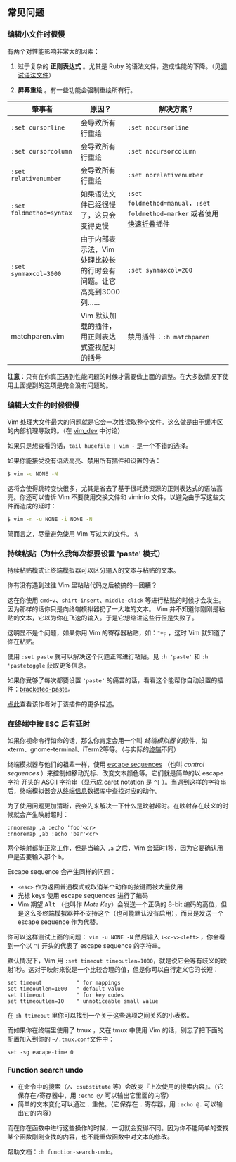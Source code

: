 ## 常见问题

### 编辑小文件时很慢

有两个对性能影响非常大的因素：

1. 过于复杂的 **正则表达式** 。尤其是 Ruby 的语法文件，造成性能的下降。（见[调试语法文件](#debugging-syntax-files)）

2. **屏幕重绘** 。有一些功能会强制重绘所有行。

| 肇事者 | 原因？ | 解决方案？|
|--------|--------|-----------|
| `:set cursorline` | 会导致所有行重绘 |  `:set nocursorline` |
| `:set cursorcolumn` | 会导致所有行重绘 | `:set nocursorcolumn` |
| `:set relativenumber` | 会导致所有行重绘 | `:set norelativenumber` |
| `:set foldmethod=syntax` | 如果语法文件已经很慢了，这只会变得更慢 | `:set foldmethod=manual`，`:set foldmethod=marker` 或者使用[快速折叠](https://github.com/Konfekt/FastFold)插件 |
| `:set synmaxcol=3000` | 由于内部表示法，Vim 处理比较长的行时会有问题。让它高亮到3000列…… | `:set synmaxcol=200` |
| matchparen.vim | Vim 默认加载的插件，用正则表达式查找配对的括号 | 禁用插件：`:h matchparen` |


**注意**：只有在你真正遇到性能问题的时候才需要做上面的调整。在大多数情况下使用上面提到的选项是完全没有问题的。


### 编辑大文件的时候很慢

Vim 处理大文件最大的问题就是它会一次性读取整个文件。这么做是由于缓冲区的内部机理导致的。（在 [vim_dev](https://groups.google.com/forum/#!topic/vim_dev/oY3i8rqYGD4/discussion) 中讨论）

如果只是想查看的话，`tail hugefile | vim -` 是一个不错的选择。

如果你能接受没有语法高亮、禁用所有插件和设置的话：

```sh
$ vim -u NONE -N
```

这将会使得跳转变快很多，尤其是省去了基于很耗费资源的正则表达式的语法高亮。你还可以告诉 Vim 不要使用交换文件和 viminfo 文件，以避免由于写这些文件而造成的延时：

```sh
$ vim -n -u NONE -i NONE -N
```

简而言之，尽量避免使用 Vim 写过大的文件。 :\



### 持续粘贴（为什么我每次都要设置 'paste' 模式）

持续粘贴模式让终端模拟器可以区分输入的文本与粘贴的文本。

你有没有遇到过往 Vim 里粘贴代码之后被搞的一团糟？

这在你使用 `cmd+v`、`shirt-insert`、`middle-click` 等进行粘贴的时候才会发生。因为那样的话你只是向终端模拟器扔了一大堆的文本。 Vim 并不知道你刚刚是粘贴的文本，它以为你在飞速的输入。于是它想缩进这些行但是失败了。

这明显不是个问题，如果你用 Vim 的寄存器粘贴，如：`"+p` ，这时 Vim 就知道了你在粘贴。

使用 `:set paste` 就可以解决这个问题正常进行粘贴。见 `:h 'paste'` 和 `:h 'pastetoggle` 获取更多信息。

如果你受够了每次都要设置 `'paste'` 的痛苦的话，看看这个能帮你自动设置的插件：[bracketed-paste](https://github.com/ConradIrwin/vim-bracketed-paste)。

[点此](http://cirw.in/blog/bracketed-paste)查看该作者对于该插件的更多描述。


### 在终端中按 ESC 后有延时

如果你视命令行如命的话，那么你肯定会用一个叫 _终端模拟器_ 的软件，如 xterm、gnome-terminal、iTerm2等等。（与实际的[终端](https://en.wikipedia.org/wiki/Computer_terminal)不同）

终端模拟器与他们的祖辈一样，使用 [escape sequences](https://en.wikipedia.org/wiki/Escape_sequence) （也叫 _control sequences_ ）来控制如移动光标、改变文本颜色等。它们就是简单的以 escape 字符 开头的 ASCII 字符串（显示成 caret notation 是 `^[` ）。当遇到这样的字符串后，终端模拟器会从[终端信息](https://en.wikipedia.org/wiki/Terminfo)数据库中查找对应的动作。

为了使用问题更加清晰，我会先来解决一下什么是映射超时。在映射存在歧义的时候就会产生映射超时：

```vim
:nnoremap ,a :echo 'foo'<cr>
:nnoremap ,ab :echo 'bar'<cr>
```

两个映射都能正常工作，但是当输入 `,a` 之后，Vim 会延时1秒，因为它要确认用户是否要输入那个 `b`。

Escape sequence 会产生同样的问题：

* `<esc>` 作为返回普通模式或取消某个动作的按键而被大量使用
* 光标 keys 使用 escape sequences 进行了编码
* Vim 期望 <kbd>Alt</kbd> （也叫作 _Mate Key_）会发送一个正确的 8-bit 编码的高位，但是这么多终端模拟器并不支持这个（也可能默认没有启用），而只是发送一个 escape sequence 作为代替。


你可以这样测试上面的问题： `vim -u NONE -N` 然后输入 `i<c-v><left>` ，你会看到一个以 `^[` 开头的代表了 escape sequence 的字符串。

默认情况下，Vim 用 `:set timeout timeoutlen=1000`，就是说它会等有歧义的映射1秒。这对于映射来说是一个比较合理的值，但是你可以自行定义它的长短：

```vim
set timeout           " for mappings
set timeoutlen=1000   " default value
set ttimeout          " for key codes
set ttimeoutlen=10    " unnoticeable small value
```

在 `:h ttimeout` 里你可以找到一个关于这些选项之间关系的小表格。

而如果你在终端里使用了 tmux ，又在 tmux 中使用 Vim 的话，别忘了把下面的配置加入到你的 `~/.tmux.conf`文件中：

```
set -sg eacape-time 0
```


### Function search undo

* 在命令中的搜索（`/`、`:substitute` 等）会改变『上次使用的搜索内容』。（它保存在`/`寄存器中，用 `:echo @/` 可以输出它里面的内容）
* 简单的文本变化可以通过 `.` 重做。（它保存在 `.` 寄存器，用 `:echo @.` 可以输出它的内容）

而在你在函数中进行这些操作的时候，一切就会变得不同。因为你不能简单的查找某个函数刚刚查找的内容，也不能重做函数中对文本的修改。

帮助文档：`:h function-search-undo`。

